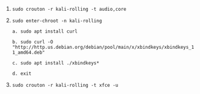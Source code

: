 1. `sudo crouton -r kali-rolling -t audio,core`

2. `sudo enter-chroot -n kali-rolling`

       a. sudo apt install curl

       b. sudo curl -O "http://http.us.debian.org/debian/pool/main/x/xbindkeys/xbindkeys_1.8.6-1_amd64.deb"

       c. sudo apt install ./xbindkeys*

       d. exit

3. `sudo crouton -r kali-rolling -t xfce -u`